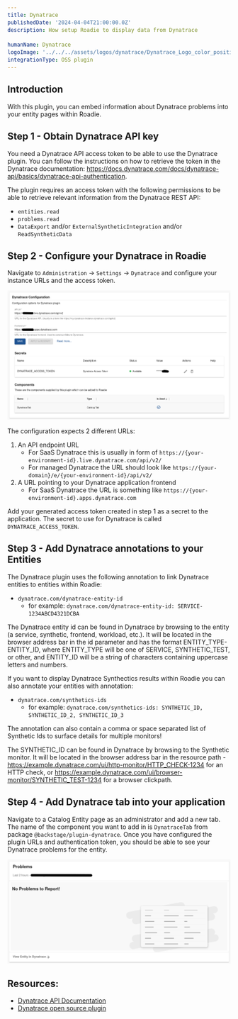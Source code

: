 ```yaml
---
title: Dynatrace
publishedDate: '2024-04-04T21:00:00.0Z'
description: How setup Roadie to display data from Dynatrace

humanName: Dynatrace
logoImage: '../../../assets/logos/dynatrace/Dynatrace_Logo_color_positive_vertical.png'
integrationType: OSS plugin
---
```


## Introduction

With this plugin, you can embed information about Dynatrace problems into your entity pages within Roadie. 

## Step 1 - Obtain Dynatrace API key

You need a Dynatrace API access token to be able to use the Dynatrace plugin. You can follow the instructions on how to retrieve the token in the Dynatrace documentation: https://docs.dynatrace.com/docs/dynatrace-api/basics/dynatrace-api-authentication. 

The plugin requires an access token with the following permissions to be able to retrieve relevant information from the Dynatrace REST API:
* `entities.read`
* `problems.read`
* `DataExport` and/or `ExternalSyntheticIntegration` and/or `ReadSyntheticData`


## Step 2 - Configure your Dynatrace in Roadie

Navigate to `Administration` -> `Settings` -> `Dynatrace` and configure your instance URLs and the access token.


![dynatrace-config](./dynatrace-config.png)

The configuration expects 2 different URLs:
1. An API endpoint URL
    * For SaaS Dynatrace this is usually in form of `https://{your-environment-id}.live.dynatrace.com/api/v2/`
    * For managed Dynatrace the URL should look like `https://{your-domain}/e/{your-environment-id}/api/v2/`
2. A URL pointing to your Dynatrace application frontend
    * For SaaS Dynatrace the URL is something like `https://{your-environment-id}.apps.dynatrace.com`

Add your generated access token created in step 1 as a secret to the application. The secret to use for Dynatrace is called `DYNATRACE_ACCESS_TOKEN`. 


## Step 3 - Add Dynatrace annotations to your Entities

The Dynatrace plugin uses the following annotation to link Dynatrace entities to entities within Roadie: 
* `dynatrace.com/dynatrace-entity-id`
  * for example: `dynatrace.com/dynatrace-entity-id: SERVICE-1234ABCD4321DCBA`

The Dynatrace entity id can be found in Dynatrace by browsing to the entity (a service, synthetic, frontend, workload, etc.). It will be located in the browser address bar in the id parameter and has the format ENTITY_TYPE-ENTITY_ID, where ENTITY_TYPE will be one of SERVICE, SYNTHETIC_TEST, or other, and ENTITY_ID will be a string of characters containing uppercase letters and numbers. 

If you want to display Dynatrace Synthectics results within Roadie you can also annotate your entities with annotation:
* `dynatrace.com/synthetics-ids`
  * for example: `dynatrace.com/synthetics-ids: SYNTHETIC_ID, SYNTHETIC_ID_2, SYNTHETIC_ID_3`

The annotation can also contain a comma or space separated list of Synthetic Ids to surface details for multiple monitors!

The SYNTHETIC_ID can be found in Dynatrace by browsing to the Synthetic monitor. It will be located in the browser address bar in the resource path - https://example.dynatrace.com/ui/http-monitor/HTTP_CHECK-1234 for an HTTP check, or https://example.dynatrace.com/ui/browser-monitor/SYNTHETIC_TEST-1234 for a browser clickpath.


## Step 4 - Add Dynatrace tab into your application

Navigate to a Catalog Entity page as an administrator and add a new tab. The name of the component you want to add in is  `DynatraceTab` from package `@backstage/plugin-dynatrace`. Once you have configured the plugin URLs and authentication token, you should be able to see your Dynatrace problems for the entity.

![dynatrace-tab](./dynatrace-tab.png)



## Resources:
* [Dynatrace API Documentation](https://docs.dynatrace.com/docs/dynatrace-api/basics)
* [Dynatrace open source plugin](https://github.com/backstage/backstage/tree/master/plugins/dynatrace)